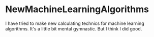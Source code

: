 # NewMachineLearningAlgorithms
I have tried to make new calculating technics for machine learning algorithms. It's a little bit mental gymnastic. But I think I did good.  
